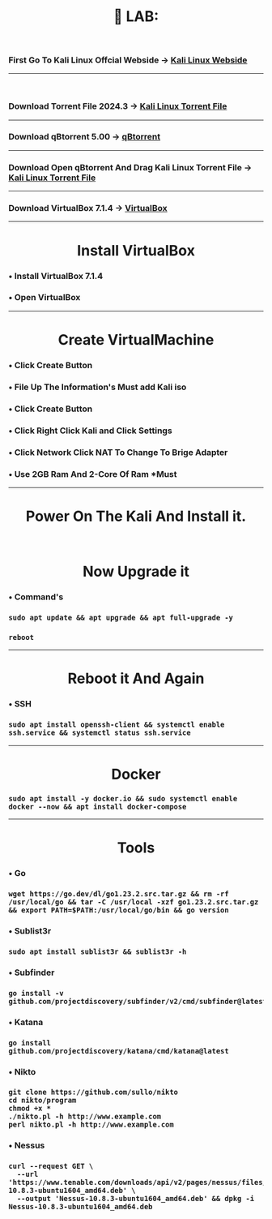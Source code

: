 <div  align="center"><h1> 💫 LAB: </h1></div>
<br>
<h3> First Go To Kali Linux Offcial Webside -> <a href="https://www.kali.org/get-kali/#kali-platforms">Kali Linux Webside</a> </h3>

-------------------------------------------------------------------------------------
<br>
<h3> Download Torrent File 2024.3 -> <a href="https://cdimage.kali.org/kali-2024.3/kali-linux-2024.3-installer-amd64.iso.torrent">Kali Linux Torrent File</a> </h3>

-------------------------------------------------------------------------------------

<h3> Download qBtorrent 5.00 -> <a href="https://download.fosshub.com/Protected/expiretime=1730010728;badurl=aHR0cHM6Ly93d3cuZm9zc2h1Yi5jb20vcUJpdHRvcnJlbnQuaHRtbA==/38191915f7fd290f36470df7bef0e1a63473b96bf4ad8d5c4cf379bb0dd98eb5/5b8793a7f9ee5a5c3e97a3b2/66f9eecaeeeeed04938b34d1/qbittorrent_5.0.0_x64_setup.exe">qBtorrent</a> </h3>

-------------------------------------------------------------------------------------

<h3> Download Open qBtorrent And Drag Kali Linux Torrent File -> <a href="https://cdimage.kali.org/kali-2024.3/kali-linux-2024.3-installer-amd64.iso.torrent">Kali Linux Torrent File</a> </h3>

-------------------------------------------------------------------------------------
<h3> Download VirtualBox 7.1.4 -> <a href="https://download.virtualbox.org/virtualbox/7.1.4/VirtualBox-7.1.4-165100-Win.exe">VirtualBox</a> </h3>

-------------------------------------------------------------------------------------
<div  align="center"><h1> Install  VirtualBox </h1> </div>
<h3>• Install  VirtualBox 7.1.4 </h3>
<h3>• Open VirtualBox</h3> 

-------------------------------------------------------------------------------------
<div  align="center"><h1> Create  VirtualMachine </h1> </div>
<h3>•  Click Create Button </h3>
<h3>•  File Up The Information's Must add Kali iso </h3> 
<h3>•  Click Create Button </h3>
<h3>•  Click Right Click Kali and Click Settings </h3>
<h3>• Click Network Click NAT To Change To Brige Adapter </h3>
<h3>• Use 2GB Ram And 2-Core Of Ram *Must </h3>

-------------------------------------------------------------------------------------

<div  align="center"> <h1> Power On The Kali And Install it.  </h1> </div>

<br>


<div  align="center"> <h1> Now Upgrade it  </h1> </div>

<h3>•  Command's </h3> 
<h3>

```
sudo apt update && apt upgrade && apt full-upgrade -y
```
</h3>
<h3>

```
reboot
```
</h3>

-------------------------------------------------------------------------------------
<div  align="center"> <h1> Reboot it And Again  </h1> </div>

<h3>•  SSH </h3> 

<h3>

``` 
sudo apt install openssh-client && systemctl enable ssh.service && systemctl status ssh.service
```
</h3>

-------------------------------------------------------------------------------------
<div  align="center"> <h1> Docker  </h1> </div>

<h3>

``` 
sudo apt install -y docker.io && sudo systemctl enable docker --now && apt install docker-compose
```
</h3>

-------------------------------------------------------------------------------------
<div  align="center"> <h1> Tools  </h1> </div>
<h3>•  Go </h3> 

<h3>

``` 
wget https://go.dev/dl/go1.23.2.src.tar.gz && rm -rf /usr/local/go && tar -C /usr/local -xzf go1.23.2.src.tar.gz && export PATH=$PATH:/usr/local/go/bin && go version
```
</h3>
<h3>• Sublist3r </h3> 

<h3>

``` 
sudo apt install sublist3r && sublist3r -h
```
</h3>

<h3>• Subfinder </h3> 

<h3>

``` 
go install -v github.com/projectdiscovery/subfinder/v2/cmd/subfinder@latest
```
</h3>
<h3>• Katana </h3> 

<h3>

``` 
go install github.com/projectdiscovery/katana/cmd/katana@latest

```
</h3>

<h3>• Nikto </h3> 

<h3>

``` 
git clone https://github.com/sullo/nikto
cd nikto/program
chmod +x *
./nikto.pl -h http://www.example.com
perl nikto.pl -h http://www.example.com

```
</h3>


<h3>• Nessus </h3> 

<h3>

``` 
curl --request GET \
  --url 'https://www.tenable.com/downloads/api/v2/pages/nessus/files/Nessus-10.8.3-ubuntu1604_amd64.deb' \
  --output 'Nessus-10.8.3-ubuntu1604_amd64.deb' && dpkg -i Nessus-10.8.3-ubuntu1604_amd64.deb
```
</h3>
<!-- <h3>• LAB - EHP </h3>  -->

<h3>
<!-- https://mega.nz/file/saMBmJ6S#R3vl7of5nDAz5Ko9TzRq8756kT5DCgwlpeNAEfrEB4o -->
</h3> 


